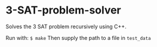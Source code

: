 # 3-SAT-problem-solver
Solves the 3 SAT problem recursively using C++.

Run with:
`$ make`
Then supply the path to a file in `test_data`
